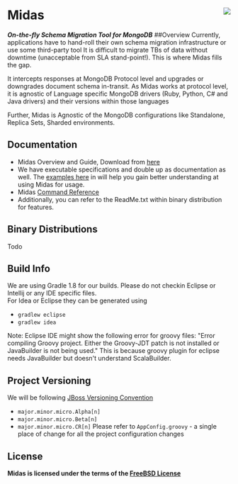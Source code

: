 # Midas <img src="http://www.equalexperts.com/resources/img/eelogo.png" align="right">
***On-the-fly Schema Migration Tool for MongoDB***
##Overview
  Currently, applications have to hand-roll their own schema migration infrastructure or use some third-party tool
  It is difficult to migrate TBs of data without downtime (unacceptable from SLA stand-point!).  This is where
  Midas fills the gap.

  It intercepts responses at MongoDB Protocol level and upgrades or downgrades document schema in-transit.
  As Midas works at protocol level, it is agnostic of Language specific MongoDB drivers (Ruby, Python, C#
  and Java drivers) and their versions within those languages

  Further, Midas is Agnostic of the MongoDB configurations like Standalone, Replica Sets, Sharded environments.
<br>
## Documentation
* Midas Overview and Guide, Download from [here]()
* We have executable specifications and double up as documentation as well.  The [examples here](http://htmlpreview.github.com/?https://github.com/EqualExperts/Midas/blob/master/distribution-template/journeys/com.ee.midas.run.Index.html) in will help you gain better understanding at using Midas  for usage. 
* Midas [Command Reference](https://github.com/EqualExperts/Midas/blob/master/distribution-template/documentation/Midas-Commands.md)
* Additionally, you can refer to the ReadMe.txt within binary distribution for features.

## Binary Distributions
Todo

## Build Info
We are using Gradle 1.8 for our builds.  Please do not checkin Eclipse or Intellij or any IDE specific files.  
For Idea or Eclipse they can be generated using
* `gradlew eclipse`
* `gradlew idea`

Note:
Eclipse IDE might show the following error for groovy files:
"Error compiling Groovy project. Either the Groovy-JDT patch is not installed or JavaBuilder is not being used."
This is because groovy plugin for eclipse needs JavaBuilder but doesn't understand ScalaBuilder.

## Project Versioning
We will be following [JBoss Versioning Convention](https://community.jboss.org/wiki/JBossProjectVersioning?_sscc=t)
* `major.minor.micro.Alpha[n]`
* `major.minor.micro.Beta[n]`
* `major.minor.micro.CR[n]`
Please refer to `AppConfig.groovy` - a single place of change for all the project configuration changes

## License
**Midas is licensed under the terms of the [FreeBSD License](http://en.wikipedia.org/wiki/BSD_licenses)**

